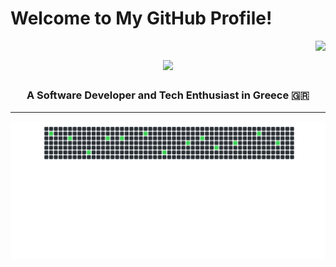 # Welcome to My GitHub Profile!

<img align="right" src="https://visitor-badge.laobi.icu/badge?page_id=Alexis-Dim.Alexis-Dim" />

<h1 align="center">
    <img src="https://readme-typing-svg.herokuapp.com/?font=Righteous&size=35&center=true&vCenter=true&width=500&height=70&duration=4000&lines=Hello+👋+I'm+Alex+!;" />
</h1>

<h3 align="center">A Software Developer and Tech Enthusiast in Greece 🇬🇷</h3>

<hr/>

<div align="center">

![Spaceship Animation](https://github.com/Alexis-Dim/Alexis-Dim/raw/main/Animation.svg)
<!---
Alexis-Dim/Alexis-Dim is a ✨ special ✨ repository because its `README.md` (this file) appears on your GitHub profile.
You can click the Preview link to take a look at your changes.
--->
